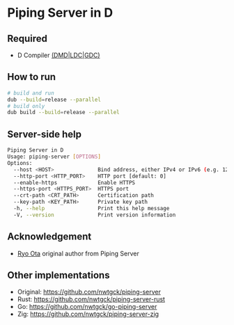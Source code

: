 # Piping Server in D

## Required

- D Compiler [(DMD|LDC|GDC)](https://dlang.org/download.html)

## How to run

```bash
# build and run
dub --build=release --parallel
# build only
dub build --build=release --parallel
```

## Server-side help

```bash
Piping Server in D
Usage: piping-server [OPTIONS]
Options:
  --host <HOST>              Bind address, either IPv4 or IPv6 (e.g. 127.0.0.1, ::1) [default: 0.0.0.0]
  --http-port <HTTP_PORT>    HTTP port [default: 0]
  --enable-https             Enable HTTPS
  --https-port <HTTPS_PORT>  HTTPS port
  --crt-path <CRT_PATH>      Certification path
  --key-path <KEY_PATH>      Private key path
  -h, --help                 Print this help message
  -V, --version              Print version information
```

## Acknowledgement

- [Ryo Ota](https://github.com/nwtgck) original author from Piping Server

## Other implementations
* Original: <https://github.com/nwtgck/piping-server>
* Rust: <https://github.com/nwtgck/piping-server-rust>
* Go: <https://github.com/nwtgck/go-piping-server>
* Zig: <https://github.com/nwtgck/piping-server-zig>